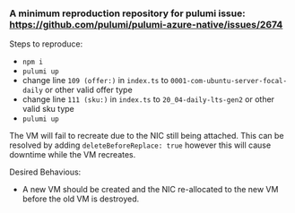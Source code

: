### A minimum reproduction repository for pulumi issue: https://github.com/pulumi/pulumi-azure-native/issues/2674 ###

Steps to reproduce:
- `npm i`
- `pulumi up`
- change line `109 (offer:)` in `index.ts` to `0001-com-ubuntu-server-focal-daily` or other valid offer type
- change line `111 (sku:)` in `index.ts` to `20_04-daily-lts-gen2` or other valid sku type
- `pulumi up`

The VM will fail to recreate due to the NIC still being attached. This can be resolved by adding `deleteBeforeReplace: true` however this will cause downtime while the VM recreates.

Desired Behavious: 

- A new VM should be created and the NIC re-allocated to the new VM before the old VM is destroyed.